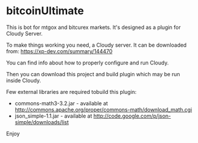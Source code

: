 bitcoinUltimate
===============

This is bot for mtgox and bitcurex markets. It's designed as a plugin for Cloudy Server.

To make things working you need, a Cloudy server. It can be downloaded from:
https://xp-dev.com/summary/144470

You can find info about how to properly configure and run Cloudy.

Then you can download this project and build plugin which may be run inside Cloudy.

Few external libraries are required tobuild this plugin:
* commons-math3-3.2.jar - available at http://commons.apache.org/proper/commons-math/download_math.cgi
* json_simple-1.1.jar - available at http://code.google.com/p/json-simple/downloads/list

Enjoy
